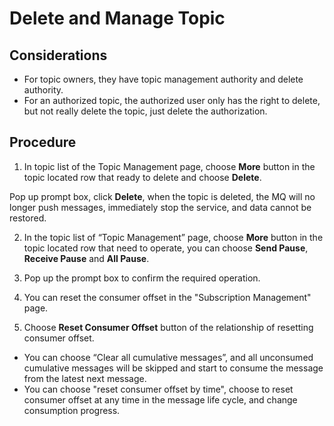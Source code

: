 # Delete and Manage Topic
## Considerations
* For topic owners, they have topic management authority and delete authority.
* For an authorized topic, the authorized user only has the right to delete, but not really delete the topic, just delete the authorization.

## Procedure
1. In topic list of the Topic Management page, choose **More** button in the topic located row that ready to delete and choose **Delete**.
 
Pop up prompt box, click **Delete**, when the topic is deleted, the MQ will no longer push messages, immediately stop the service, and data cannot be restored. 

2. In the topic list of “Topic Management” page, choose **More** button in the topic located row that need to operate, you can choose **Send Pause**, **Receive Pause** and **All Pause**.
 
3. Pop up the prompt box to confirm the required operation. 
4. You can reset the consumer offset in the "Subscription Management" page.
5. Choose **Reset Consumer Offset** button of the relationship of resetting consumer offset.  
* You can choose “Clear all cumulative messages”, and all unconsumed cumulative messages will be skipped and start to consume the message from the latest next message.
*	You can choose "reset consumer offset by time", choose to reset consumer offset at any time in the message life cycle, and change consumption progress.


